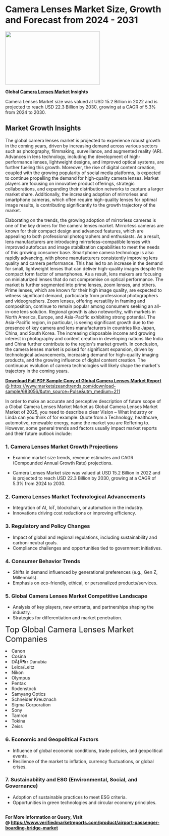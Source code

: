 <H1>Camera Lenses Market Size, Growth and Forecast from 2024 - 2031</H1><img class="aligncenter size-medium wp-image-584254" src="https://thirdeyenews.in/wp-content/uploads/2024/09/Global-Market-Research-300x168.jpeg" alt="" width="300" height="168" /><p><strong>Global&nbsp;<a href="https://www.marketsizeandtrends.com/download-sample/683056/&amp;utm_source=Pulse&amp;utm_medium=211">Camera Lenses Market</a> Insights</strong></p><p>Camera Lenses Market size was valued at USD 15.2 Billion in 2022 and is projected to reach USD 22.3 Billion by 2030, growing at a CAGR of 5.3% from 2024 to 2030.</p><p><h2>Market Growth Insights</h2> <p>The global camera lenses market is projected to experience robust growth in the coming years, driven by increasing demand across various sectors such as photography, filmmaking, surveillance, and augmented reality (AR). Advances in lens technology, including the development of high-performance lenses, lightweight designs, and improved optical systems, are further fueling this growth. Moreover, the rise of digital content creation, coupled with the growing popularity of social media platforms, is expected to continue propelling the demand for high-quality camera lenses. Market players are focusing on innovative product offerings, strategic collaborations, and expanding their distribution networks to capture a larger market share. Additionally, the increasing adoption of mirrorless and smartphone cameras, which often require high-quality lenses for optimal image results, is contributing significantly to the growth trajectory of the market.</p> <p><a href="#"></a></p> <p>Elaborating on the trends, the growing adoption of mirrorless cameras is one of the key drivers for the camera lenses market. Mirrorless cameras are known for their compact design and advanced features, which are appealing to both professional photographers and enthusiasts. As a result, lens manufacturers are introducing mirrorless-compatible lenses with improved autofocus and image stabilization capabilities to meet the needs of this growing consumer base. Smartphone camera technology is also rapidly advancing, with phone manufacturers consistently improving lens quality and camera performance. This has led to an increase in the demand for small, lightweight lenses that can deliver high-quality images despite the compact form factor of smartphones. As a result, lens makers are focusing on miniaturized lenses that do not compromise on optical performance. The market is further segmented into prime lenses, zoom lenses, and others. Prime lenses, which are known for their high image quality, are expected to witness significant demand, particularly from professional photographers and videographers. Zoom lenses, offering versatility in framing and composition, continue to remain popular among consumers seeking an all-in-one lens solution. Regional growth is also noteworthy, with markets in North America, Europe, and Asia-Pacific exhibiting strong potential. The Asia-Pacific region, in particular, is seeing significant growth due to the presence of key camera and lens manufacturers in countries like Japan, China, and South Korea. The increasing disposable income and growing interest in photography and content creation in developing nations like India and China further contribute to the region's market growth. In conclusion, the camera lenses market is poised for significant expansion, driven by technological advancements, increasing demand for high-quality imaging products, and the growing influence of digital content creation. The continuous evolution of camera technologies will likely shape the market's trajectory in the coming years.</p> <p><a href="#"></p><p><span class=""><strong>Download Full PDF Sample Copy of Global Camera Lenses Market Report</strong> @ <a href="https://www.marketsizeandtrends.com/download-sample/683056/&amp;utm_source=Pulse&amp;utm_medium=211" target="_blank">https://www.marketsizeandtrends.com/download-sample/683056/&amp;utm_source=Pulse&amp;utm_medium=211</a></span></p><p>In order to make an accurate and perceptive description of future scope of a Global&nbsp;Camera Lenses Market Market as Global&nbsp;Camera Lenses Market Market of 2025, you need to describe a clear Vision &ndash; What Industry or Linda can you think of for example: Quote from a Technology, healthcare, automotive, renewable energy, name the market you are Reffering to. However, some general trends and factors usually impact market reports and their future outlook include:</p><h3>1.&nbsp;<strong>Camera Lenses Market Growth Projections</strong></h3><ul><li>Examine market size trends, revenue estimates and CAGR (Compounded Annual Growth Rate) projections.</li><li><p>Camera Lenses Market size was valued at USD 15.2 Billion in 2022 and is projected to reach USD 22.3 Billion by 2030, growing at a CAGR of 5.3% from 2024 to 2030.</p></li></ul><h3>2.&nbsp;<strong>Camera Lenses Market Technological Advancements</strong></h3><ul><li>Integration of AI, IoT, blockchain, or automation in the industry.</li><li>Innovations driving cost reductions or improving efficiency.</li></ul><h3>3.&nbsp;<strong>Regulatory and Policy Changes</strong></h3><ul><li>Impact of global and regional regulations, including sustainability and carbon-neutral goals.</li><li>Compliance challenges and opportunities tied to government initiatives.</li></ul><h3>4.&nbsp;<strong>Consumer Behavior Trends</strong></h3><ul><li>Shifts in demand influenced by generational preferences (e.g., Gen Z, Millennials).</li><li>Emphasis on eco-friendly, ethical, or personalized products/services.</li></ul><h3>5.&nbsp;<strong>Global Camera Lenses Market Competitive Landscape</strong></h3><ul><li>Analysis of key players, new entrants, and partnerships shaping the industry.</li><li>Strategies for differentiation and market penetration.</li></ul><p data-pm-slice="1 1 []"><span style="color: inherit; font-family: inherit; font-size: 25px;">Top Global Camera Lenses Market Companies</span></p><div class="" data-test-id=""><p><li>Canon</li><li> Cosina</li><li> DÃƒÂ¶rr Danubia</li><li> Leica/Leitz</li><li> Nikon</li><li> Olympus</li><li> Pentax</li><li> Rodenstock</li><li> Samyang Optics</li><li> Schneider Kreuznach</li><li> Sigma Corporation</li><li> Sony</li><li> Tamron</li><li> Tokina</li><li> Zeiss</li></p></div><h3>6.&nbsp;<strong>Economic and Geopolitical Factors</strong></h3><ul><li>Influence of global economic conditions, trade policies, and geopolitical events.</li><li>Resilience of the market to inflation, currency fluctuations, or global crises.</li></ul><h3>7.&nbsp;<strong>Sustainability and ESG (Environmental, Social, and Governance)</strong></h3><ul><li>Adoption of sustainable practices to meet ESG criteria.</li><li>Opportunities in green technologies and circular economy principles.</li></ul><h2><strong style="font-size: 14px;">For More Information or Query, Visit @&nbsp;</strong><a style="background-color: #ffffff; font-size: 14px;" href="https://www.marketsizeandtrends.com/report/camera-lenses-market/" target="_blank">https://www.verifiedmarketreports.com/product/airport-passenger-boarding-bridge-market</a></h2>
